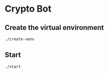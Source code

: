 # Crypto Bot

## Create the virtual environment

```bash
./create-venv
```

## Start

```bash
./start
```
